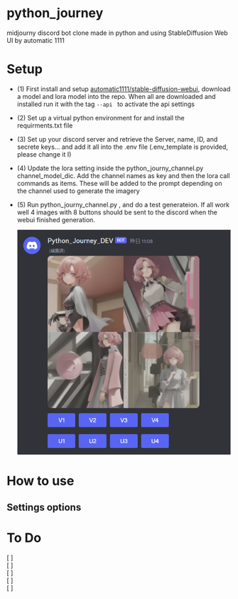 # python_journey
midjourny discord bot clone made in python and using StableDiffusion Web UI by automatic 1111


# Setup
* (1) First install and setup [automatic1111/stable-diffusion-webui](https://github.com/AUTOMATIC1111/stable-diffusion-webui), download a model and lora model into the repo. When all are downloaded and installed run it with the tag ```--api ``` to activate the api settings
* (2) Set up a virtual python environment for and install the requirments.txt file
* (3) Set up your discord server and retrieve the Server, name, ID, and secrete keys... and add it all into the .env file (.env_template is provided, please change it I)
* (4) Update the lora setting inside the python_journy_channel.py channel_model_dic. Add the channel names as key and then the lora call commands as items. These will be added to the prompt depending on the channel used to generate the imagery
* (5) Run python_journy_channel.py , and do a test generateion. If all work well 4 images with 8 buttons should be sent to the discord when the webui finished generation.

  ![example gen](https://github.com/JarvisSan22/python_journey/blob/main/Example_20230905.png)

# How to use 


## Settings options 





# To Do
[ ] </br>
[ ] </br>
[ ] </br>
[ ] </br>
[ ] </br>
